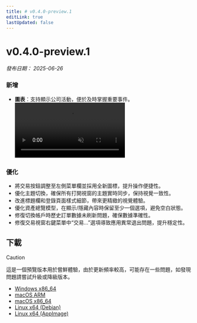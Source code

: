 ```yaml
---
title: # v0.4.0-preview.1
editLink: true
lastUpdated: false
---
```


# v0.4.0-preview.1 <Badge type="warning" text="preview" />

_發布日期： 2025-06-26_

### 新增

- **圖表**：支持顯示公司活動，便於及時掌握重要事件。
  <video src="https://assets.lbctrl.com/uploads/08420d55-52d9-4bf9-a4f8-3c8352feb733/18028dc5eac56c0ff65fb2d0e2ae9914.mp4" autoplay muted loop>
  </video>

### 優化

- 將交易按鈕調整至左側菜單欄並採用全新圖標，提升操作便捷性。
- 優化主題切換，確保所有打開視窗的主題實時同步，保持視覺一致性。
- 改進標題欄和登錄頁面樣式細節，帶來更精緻的視覺體驗。
- 優化資產總覽模型，在顯示/隱藏內容時保留至少一個選項，避免空白狀態。
- 修復切換帳戶時歷史訂單數據未刷新問題，確保數據準確性。
- 修復交易視窗右鍵菜單中“交易...”選項導致應用異常退出問題，提升穩定性。

## 下載

> [!CAUTION]
> 這是一個預覽版本用於嘗鮮體驗，由於更新頻率較高，可能存在一些問題，如發現問題請嘗試升級或降級版本。

- [Windows x86_64](https://assets.lbkrs.com/github/release/longbridge-desktop/preview/longbridge-v0.4.0-preview.1-windows-x86_64.exe)
- [macOS ARM](https://assets.lbkrs.com/github/release/longbridge-desktop/preview/longbridge-v0.4.0-preview.1-macos-aarch64.dmg)
- [macOS x86_64](https://assets.lbkrs.com/github/release/longbridge-desktop/preview/longbridge-v0.4.0-preview.1-macos-x86_64.dmg)
- [Linux x64 (Debian)](https://assets.lbkrs.com/github/release/longbridge-desktop/preview/longbridge-v0.4.0-preview.1-linux-x86_64.deb)
- [Linux x64 (AppImage)](https://assets.lbkrs.com/github/release/longbridge-desktop/preview/longbridge-v0.4.0-preview.1-linux-x86_64.AppImage)
